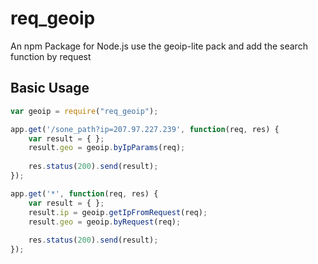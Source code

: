 # req_geoip

An npm Package for Node.js use the geoip-lite pack and add the search function by request

## Basic Usage

```javascript
var geoip = require("req_geoip");

app.get('/sone_path?ip=207.97.227.239', function(req, res) {
    var result = { };
    result.geo = geoip.byIpParams(req);
 
    res.status(200).send(result);
});

app.get('*', function(req, res) {
    var result = { };
    result.ip = geoip.getIpFromRequest(req);
    result.geo = geoip.byRequest(req);
 
    res.status(200).send(result);
});

```